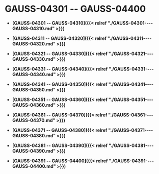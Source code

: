 # GAUSS-04301 -- GAUSS-04400<a name="ZH-CN_TOPIC_0302073052"></a>

-   **[GAUSS-04301 -- GAUSS-04310]({{< relref "./GAUSS-04301----GAUSS-04310.md" >}})**

-   **[GAUSS-04311 -- GAUSS-04320]({{< relref "./GAUSS-04311----GAUSS-04320.md" >}})**

-   **[GAUSS-04321 -- GAUSS-04330]({{< relref "./GAUSS-04321----GAUSS-04330.md" >}})**

-   **[GAUSS-04331 -- GAUSS-04340]({{< relref "./GAUSS-04331----GAUSS-04340.md" >}})**

-   **[GAUSS-04341 -- GAUSS-04350]({{< relref "./GAUSS-04341----GAUSS-04350.md" >}})**

-   **[GAUSS-04351 -- GAUSS-04360]({{< relref "./GAUSS-04351----GAUSS-04360.md" >}})**

-   **[GAUSS-04361 -- GAUSS-04370]({{< relref "./GAUSS-04361----GAUSS-04370.md" >}})**

-   **[GAUSS-04371 -- GAUSS-04380]({{< relref "./GAUSS-04371----GAUSS-04380.md" >}})**

-   **[GAUSS-04381 -- GAUSS-04390]({{< relref "./GAUSS-04381----GAUSS-04390.md" >}})**

-   **[GAUSS-04391 -- GAUSS-04400]({{< relref "./GAUSS-04391----GAUSS-04400.md" >}})**
